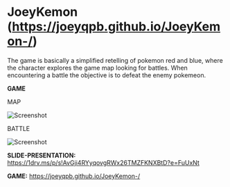 # JoeyKemon (https://joeyqpb.github.io/JoeyKemon-/)

The game is basically a simplified retelling of pokemon red and blue, where the character explores the game map looking for battles. When encountering a battle the objective is to defeat the enemy pokemeon.

**GAME** 

MAP 

![Screenshot](file:///Users/joey/Desktop/jk1.png)

BATTLE

![Screenshot](file:///Users/joey/Desktop/jk2.png)

**SLIDE-PRESENTATION:** https://1drv.ms/p/s!AvGji4RYyqovgRWx26TMZFKNXBtD?e=FuUxNt

**GAME:** https://joeyqpb.github.io/JoeyKemon-/
